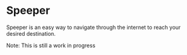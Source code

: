 # Speeper
Speeper is an easy way to navigate through the internet to reach your desired destination. 

Note: This is still a work in progress
